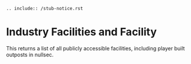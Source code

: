 ``` eval_rst 
.. include:: /stub-notice.rst
```
# Industry Facilities and Facility

This returns a list of all publicly accessible facilities, including player built outposts in nullsec.

